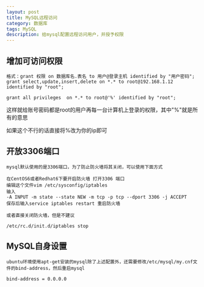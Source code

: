 ```yaml
---
layout: post
title: MySQL远程访问
category: 数据库
tags: MySQL
description: 给mysql配置远程访问用户，并授予权限
---
```


## 增加可访问权限

    格式：grant 权限 on 数据库名.表名 to 用户@登录主机 identified by "用户密码";
    grant select,update,insert,delete on *.* to root@192.168.1.12 identified by "root";

    grant all privileges  on *.* to root@'%' identified by "root";

这样就给账号密码都是root的用户再每一台计算机上登录的权限，其中"%"就是所有的意思

如果这个不行的话直接将%改为你的ip即可

## 开放3306端口

    mysql默认使用的是3306端口，为了防止防火墙将其关闭，可以使用下面方式

    在CentOS6或者Redhat6下要开启防火墙 打开3306 端口
    编辑这个文件vim /etc/sysconfig/iptables
    输入
    -A INPUT -m state --state NEW -m tcp -p tcp --dport 3306 -j ACCEPT
    保存后输入service iptables restart 重启防火墙

    或者直接关闭防火墙，但是不建议

    /etc/rc.d/init.d/iptables stop

## MySQL自身设置
    ubuntu环境使用apt-get安装的mysql除了上述配置外，还需要修改/etc/mysql/my.cnf文件的bind-address，然后重启mysql

    bind-address = 0.0.0.0

